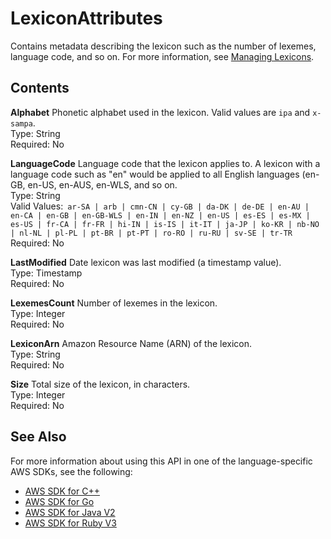# LexiconAttributes<a name="API_LexiconAttributes"></a>

Contains metadata describing the lexicon such as the number of lexemes, language code, and so on\. For more information, see [Managing Lexicons](https://docs.aws.amazon.com/polly/latest/dg/managing-lexicons.html)\.

## Contents<a name="API_LexiconAttributes_Contents"></a>

 **Alphabet**   <a name="polly-Type-LexiconAttributes-Alphabet"></a>
Phonetic alphabet used in the lexicon\. Valid values are `ipa` and `x-sampa`\.  
Type: String  
Required: No

 **LanguageCode**   <a name="polly-Type-LexiconAttributes-LanguageCode"></a>
Language code that the lexicon applies to\. A lexicon with a language code such as "en" would be applied to all English languages \(en\-GB, en\-US, en\-AUS, en\-WLS, and so on\.  
Type: String  
Valid Values:` ar-SA | arb | cmn-CN | cy-GB | da-DK | de-DE | en-AU | en-CA | en-GB | en-GB-WLS | en-IN | en-NZ | en-US | es-ES | es-MX | es-US | fr-CA | fr-FR | hi-IN | is-IS | it-IT | ja-JP | ko-KR | nb-NO | nl-NL | pl-PL | pt-BR | pt-PT | ro-RO | ru-RU | sv-SE | tr-TR`   
Required: No

 **LastModified**   <a name="polly-Type-LexiconAttributes-LastModified"></a>
Date lexicon was last modified \(a timestamp value\)\.  
Type: Timestamp  
Required: No

 **LexemesCount**   <a name="polly-Type-LexiconAttributes-LexemesCount"></a>
Number of lexemes in the lexicon\.  
Type: Integer  
Required: No

 **LexiconArn**   <a name="polly-Type-LexiconAttributes-LexiconArn"></a>
Amazon Resource Name \(ARN\) of the lexicon\.  
Type: String  
Required: No

 **Size**   <a name="polly-Type-LexiconAttributes-Size"></a>
Total size of the lexicon, in characters\.  
Type: Integer  
Required: No

## See Also<a name="API_LexiconAttributes_SeeAlso"></a>

For more information about using this API in one of the language\-specific AWS SDKs, see the following:
+  [AWS SDK for C\+\+](https://docs.aws.amazon.com/goto/SdkForCpp/polly-2016-06-10/LexiconAttributes) 
+  [AWS SDK for Go](https://docs.aws.amazon.com/goto/SdkForGoV1/polly-2016-06-10/LexiconAttributes) 
+  [AWS SDK for Java V2](https://docs.aws.amazon.com/goto/SdkForJavaV2/polly-2016-06-10/LexiconAttributes) 
+  [AWS SDK for Ruby V3](https://docs.aws.amazon.com/goto/SdkForRubyV3/polly-2016-06-10/LexiconAttributes) 